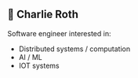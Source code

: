 ## 🥷 Charlie Roth

Software engineer interested in:

- Distributed systems / computation
- AI / ML
- IOT systems
